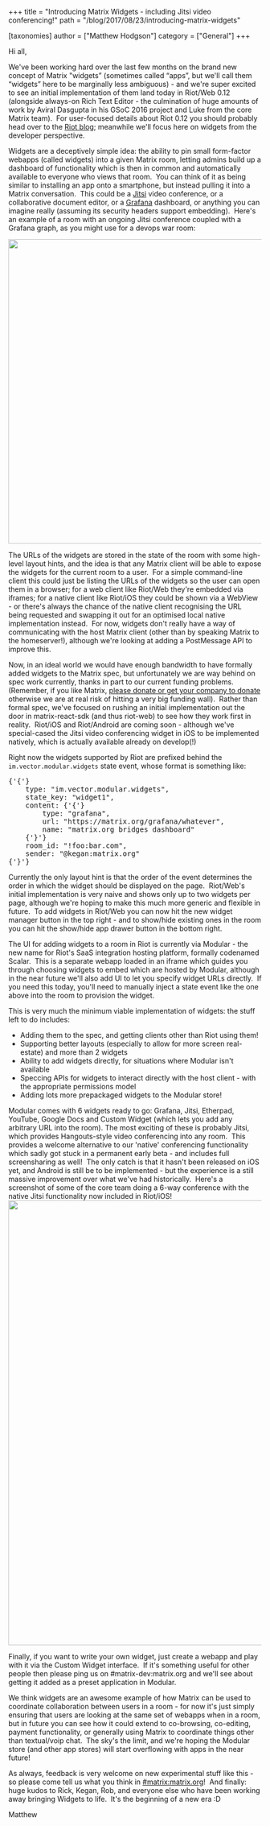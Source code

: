 +++
title = "Introducing Matrix Widgets - including Jitsi video conferencing!"
path = "/blog/2017/08/23/introducing-matrix-widgets"

[taxonomies]
author = ["Matthew Hodgson"]
category = ["General"]
+++

Hi all,

We've been working hard over the last few months on the brand new concept of Matrix "widgets” (sometimes called “apps”, but we'll call them “widgets” here to be marginally less ambiguous) - and we're super excited to see an initial implementation of them land today in Riot/Web 0.12 (alongside always-on Rich Text Editor - the culmination of huge amounts of work by Aviral Dasgupta in his GSoC 2016 project and Luke from the core Matrix team).  For user-focused details about Riot 0.12 you should probably head over to the <a href="https://medium.com/@RiotChat/riot-im-web-0-12-7c4ea84b180a">Riot blog</a>; meanwhile we'll focus here on widgets from the developer perspective.

Widgets are a deceptively simple idea: the ability to pin small form-factor webapps (called widgets) into a given Matrix room, letting admins build up a dashboard of functionality which is then in common and automatically available to everyone who views that room.  You can think of it as being similar to installing an app onto a smartphone, but instead pulling it into a Matrix conversation.  This could be a <a href="https://jitsi.org">Jitsi</a> video conference, or a collaborative document editor, or a <a href="https://grafana.com">Grafana</a> dashboard, or anything you can imagine really (assuming its security headers support embedding).  Here's an example of a room with an ongoing Jitsi conference coupled with a Grafana graph, as you might use for a devops war room:

<img class="aligncenter size-full wp-image-2745" src="/blog/wp-content/uploads/2017/08/widgets.png" alt="" width="929" height="605" />

The URLs of the widgets are stored in the state of the room with some high-level layout hints, and the idea is that any Matrix client will be able to expose the widgets for the current room to a user.  For a simple command-line client this could just be listing the URLs of the widgets so the user can open them in a browser; for a web client like Riot/Web they're embedded via iframes; for a native client like Riot/iOS they could be shown via a WebView - or there's always the chance of the native client recognising the URL being requested and swapping it out for an optimised local native implementation instead.  For now, widgets don't really have a way of communicating with the host Matrix client (other than by speaking Matrix to the homeserver!), although we're looking at adding a PostMessage API to improve this.

Now, in an ideal world we would have enough bandwidth to have formally added widgets to the Matrix spec, but unfortunately we are way behind on spec work currently, thanks in part to our current funding problems. (Remember, if you like Matrix, <a href="/blog/2017/07/07/a-call-to-arms-supporting-matrix/">please donate or get your company to donate</a> otherwise we are at real risk of hitting a very big funding wall).  Rather than formal spec, we've focused on rushing an initial implementation out the door in matrix-react-sdk (and thus riot-web) to see how they work first in reality.  Riot/iOS and Riot/Android are coming soon - although we've special-cased the Jitsi video conferencing widget in iOS to be implemented natively, which is actually available already on develop(!)

Right now the widgets supported by Riot are prefixed behind the <code>im.vector.modular.widgets</code> state event, whose format is something like:
<pre>{'{'}
	type: "im.vector.modular.widgets",
	state_key: "widget1",
	content: {'{'}
		type: "grafana",
		url: "https://matrix.org/grafana/whatever",
		name: "matrix.org bridges dashboard"
	{'}'}
	room_id: "!foo:bar.com",
	sender: "@kegan:matrix.org"
{'}'}
</pre>
Currently the only layout hint is that the order of the event determines the order in which the widget should be displayed on the page.  Riot/Web's initial implementation is very naive and shows only up to two widgets per page, although we're hoping to make this much more generic and flexible in future.  To add widgets in Riot/Web you can now hit the new widget manager button in the top right - and to show/hide existing ones in the room you can hit the show/hide app drawer button in the bottom right.

The UI for adding widgets to a room in Riot is currently via Modular - the new name for Riot's SaaS integration hosting platform, formally codenamed Scalar.  This is a separate webapp loaded in an iframe which guides you through choosing widgets to embed which are hosted by Modular, although in the near future we'll also add UI to let you specify widget URLs directly.  If you need this today, you'll need to manually inject a state event like the one above into the room to provision the widget.

This is very much the minimum viable implementation of widgets: the stuff left to do includes:
<ul>
 	<li>Adding them to the spec, and getting clients other than Riot using them!</li>
 	<li>Supporting better layouts (especially to allow for more screen real-estate) and more than 2 widgets</li>
 	<li>Ability to add widgets directly, for situations where Modular isn't available</li>
 	<li>Speccing APIs for widgets to interact directly with the host client - with the appropriate permissions model</li>
 	<li>Adding lots more prepackaged widgets to the Modular store!</li>
</ul>
Modular comes with 6 widgets ready to go: Grafana, Jitsi, Etherpad, YouTube, Google Docs and Custom Widget (which lets you add any arbitrary URL into the room). The most exciting of these is probably Jitsi, which provides Hangouts-style video conferencing into any room.  This provides a welcome alternative to our 'native' conferencing functionality which sadly got stuck in a permanent early beta - and includes full screensharing as well!  The only catch is that it hasn't been released on iOS yet, and Android is still be to be implemented - but the experience is a still massive improvement over what we've had historically.  Here's a screenshot of some of the core team doing a 6-way conference with the native Jitsi functionality now included in Riot/iOS!

<img class="aligncenter size-full wp-image-2746" src="/blog/wp-content/uploads/2017/08/jitsi-ios.png" alt="" width="1689" height="884" />

Finally, if you want to write your own widget, just create a webapp and play with it via the Custom Widget interface.  If it's something useful for other people then please ping us on #matrix-dev:matrix.org and we'll see about getting it added as a preset application in Modular.

We think widgets are an awesome example of how Matrix can be used to coordinate collaboration between users in a room - for now it's just simply ensuring that users are looking at the same set of webapps when in a room, but in future you can see how it could extend to co-browsing, co-editing, payment functionality, or generally using Matrix to coordinate things other than textual/voip chat.  The sky's the limit, and we're hoping the Modular store (and other app stores) will start overflowing with apps in the near future!

As always, feedback is very welcome on new experimental stuff like this - so please come tell us what you think in <a href="https://matrix.to/#/#matrix:matrix.org">#matrix:matrix.org</a>!  And finally: huge kudos to Rick, Kegan, Rob, and everyone else who have been working away bringing Widgets to life.  It's the beginning of a new era :D

Matthew
